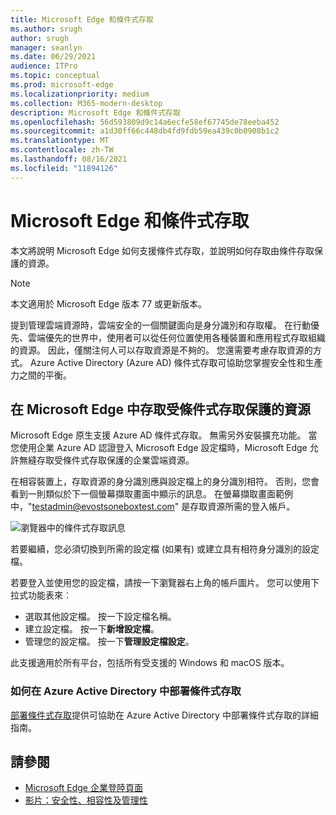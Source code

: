 ```yaml
---
title: Microsoft Edge 和條件式存取
ms.author: srugh
author: srugh
manager: seanlyn
ms.date: 06/29/2021
audience: ITPro
ms.topic: conceptual
ms.prod: microsoft-edge
ms.localizationpriority: medium
ms.collection: M365-modern-desktop
description: Microsoft Edge 和條件式存取
ms.openlocfilehash: 56d593809d9c14a6ecfe58ef67745de78eeba452
ms.sourcegitcommit: a1d30ff66c448db4fd9fdb59ea439c0b0908b1c2
ms.translationtype: MT
ms.contentlocale: zh-TW
ms.lasthandoff: 08/16/2021
ms.locfileid: "11894126"
---
```

# <a name="microsoft-edge-and-conditional-access"></a>Microsoft Edge 和條件式存取
  
本文將說明 Microsoft Edge 如何支援條件式存取，並說明如何存取由條件存取保護的資源。

> [!NOTE]
> 本文適用於 Microsoft Edge 版本 77 或更新版本。

提到管理雲端資源時，雲端安全的一個關鍵面向是身分識別和存取權。 在行動優先、雲端優先的世界中，使用者可以從任何位置使用各種裝置和應用程式存取組織的資源。 因此，僅關注何人可以存取資源是不夠的。 您還需要考慮存取資源的方式。 Azure Active Directory (Azure AD) 條件式存取可協助您掌握安全性和生產力之間的平衡。

## <a name="accessing-conditional-access-protected-resources-in-microsoft-edge"></a>在 Microsoft Edge 中存取受條件式存取保護的資源

Microsoft Edge 原生支援 Azure AD 條件式存取。 無需另外安裝擴充功能。 當您使用企業 Azure AD 認證登入 Microsoft Edge 設定檔時，Microsoft Edge 允許無縫存取受條件式存取保護的企業雲端資源。

在相容裝置上，存取資源的身分識別應與設定檔上的身分識別相符。  否則，您會看到一則類似於下一個螢幕擷取畫面中顯示的訊息。 在螢幕擷取畫面範例中，"testadmin@evostsoneboxtest.com" 是存取資源所需的登入帳戶。

![瀏覽器中的條件式存取訊息](./media/edge-security/microsoft-edge-security-conditional-access.png)

若要繼續，您必須切換到所需的設定檔 (如果有) 或建立具有相符身分識別的設定檔。

若要登入並使用您的設定檔，請按一下瀏覽器右上角的帳戶圖片。 您可以使用下拉式功能表來︰

- 選取其他設定檔。 按一下設定檔名稱。
- 建立設定檔。 按一下**新增設定檔**。
- 管理您的設定檔。 按一下**管理設定檔設定**。

此支援適用於所有平台，包括所有受支援的 Windows 和 macOS 版本。

### <a name="how-to-deploy-conditional-access-in-azure-active-directory"></a>如何在 Azure Active Directory 中部署條件式存取

[部署條件式存取](/azure/active-directory/conditional-access/plan-conditional-access)提供可協助在 Azure Active Directory 中部署條件式存取的詳細指南。

## <a name="see-also"></a>請參閱

- [Microsoft Edge 企業登陸頁面](https://aka.ms/EdgeEnterprise)
- [影片：安全性、相容性及管理性](/deployedge/microsoft-edge-video-security-compatibility-manageability)